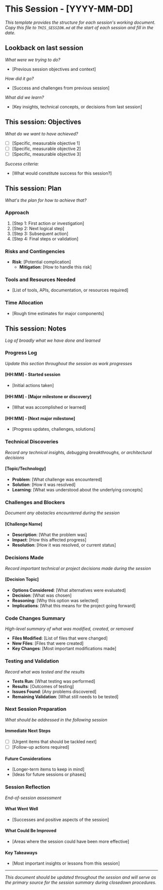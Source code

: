# This Session - [YYYY-MM-DD]

*This template provides the structure for each session's working document. Copy this file to `THIS_SESSION.md` at the start of each session and fill in the date.*

## Lookback on last session
*What were we trying to do?*
- [Previous session objectives and context]

*How did it go?*
- [Success and challenges from previous session]

*What did we learn?*
- [Key insights, technical concepts, or decisions from last session]

## This session: Objectives
*What do we want to have achieved?*
- [ ] [Specific, measurable objective 1]
- [ ] [Specific, measurable objective 2]
- [ ] [Specific, measurable objective 3]

*Success criteria:*
- [What would constitute success for this session?]

## This session: Plan
*What's the plan for how to achieve that?*

### Approach
1. [Step 1: First action or investigation]
2. [Step 2: Next logical step]
3. [Step 3: Subsequent action]
4. [Step 4: Final steps or validation]

### Risks and Contingencies
- **Risk**: [Potential complication]
  - **Mitigation**: [How to handle this risk]

### Tools and Resources Needed
- [List of tools, APIs, documentation, or resources required]

### Time Allocation
- [Rough time estimates for major components]

## This session: Notes
*Log of broadly what we have done and learned*

### Progress Log
*Update this section throughout the session as work progresses*

#### [HH:MM] - Started session
- [Initial actions taken]

#### [HH:MM] - [Major milestone or discovery]
- [What was accomplished or learned]

#### [HH:MM] - [Next major milestone]
- [Progress updates, challenges, solutions]

### Technical Discoveries
*Record any technical insights, debugging breakthroughs, or architectural decisions*

#### [Topic/Technology]
- **Problem**: [What challenge was encountered]
- **Solution**: [How it was resolved]
- **Learning**: [What was understood about the underlying concepts]

### Challenges and Blockers
*Document any obstacles encountered during the session*

#### [Challenge Name]
- **Description**: [What the problem was]
- **Impact**: [How this affected progress]
- **Resolution**: [How it was resolved, or current status]

### Decisions Made
*Record important technical or project decisions made during the session*

#### [Decision Topic]
- **Options Considered**: [What alternatives were evaluated]
- **Decision**: [What was chosen]
- **Reasoning**: [Why this option was selected]
- **Implications**: [What this means for the project going forward]

### Code Changes Summary
*High-level summary of what was modified, created, or removed*

- **Files Modified**: [List of files that were changed]
- **New Files**: [Files that were created]
- **Key Changes**: [Most important modifications made]

### Testing and Validation
*Record what was tested and the results*

- **Tests Run**: [What testing was performed]
- **Results**: [Outcomes of testing]
- **Issues Found**: [Any problems discovered]
- **Remaining Validation**: [What still needs to be tested]

### Next Session Preparation
*What should be addressed in the following session*

#### Immediate Next Steps
- [ ] [Urgent items that should be tackled next]
- [ ] [Follow-up actions required]

#### Future Considerations
- [Longer-term items to keep in mind]
- [Ideas for future sessions or phases]

### Session Reflection
*End-of-session assessment*

#### What Went Well
- [Successes and positive aspects of the session]

#### What Could Be Improved
- [Areas where the session could have been more effective]

#### Key Takeaways
- [Most important insights or lessons from this session]

---

*This document should be updated throughout the session and will serve as the primary source for the session summary during closedown procedures.*